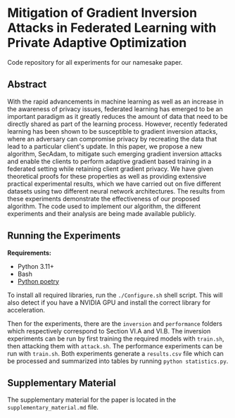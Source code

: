 # Mitigation of Gradient Inversion Attacks in Federated Learning with Private Adaptive Optimization

Code repository for all experiments for our namesake paper.

## Abstract

With the rapid advancements in machine learning as well as an increase in the awareness of privacy issues, federated learning has emerged to be an important paradigm as it greatly reduces the amount of data that need to be directly shared as part of the learning process. However, recently federated learning has been shown to be susceptible to gradient inversion attacks, where an adversary can compromise privacy by recreating the data that lead to a particular client's update. In this paper, we propose a new algorithm, SecAdam, to mitigate such emerging gradient inversion attacks and enable the clients to perform adaptive gradient based training in a federated setting while retaining client gradient privacy. We have given theoretical proofs for these properties as well as providing extensive practical experimental results, which we have carried out on five different datasets using two different neural network architectures. The results from these experiments demonstrate the effectiveness of our proposed algorithm.  The code used to implement our algorithm, the different experiments and their analysis are being made available publicly.

## Running the Experiments

**Requirements:**
- Python 3.11+
- Bash
- [Python poetry](https://python-poetry.org/)

To install all required libraries, run the `./Configure.sh` shell script. This will also detect if you have a NVIDIA GPU and install the correct library for acceleration.

Then for the experiments, there are the `inversion` and `performance` folders which respectively correspond to Section VI.A and VI.B. The inversion experiments can be run by first training the required models with `train.sh`, then attacking them with `attack.sh`. The performance experiments can be run with `train.sh`. Both experiments generate a `results.csv` file which can be processed and summarized into tables by running `python statistics.py`.


## Supplementary Material

The supplementary material for the paper is located in the `supplementary_material.md` file.
